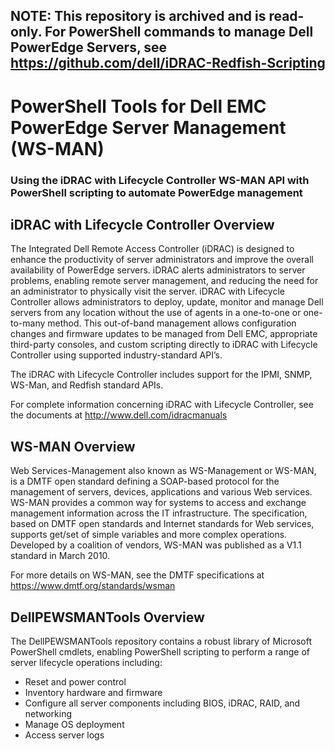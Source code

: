 ## NOTE: This repository is archived and is read-only. For PowerShell commands to manage Dell PowerEdge Servers, see https://github.com/dell/iDRAC-Redfish-Scripting

# PowerShell Tools for Dell EMC PowerEdge Server Management (WS-MAN) #
### Using the iDRAC with Lifecycle Controller WS-MAN API with PowerShell scripting to automate PowerEdge management ###

## iDRAC with Lifecycle Controller Overview ##
The Integrated Dell Remote Access Controller (iDRAC) is designed to enhance the productivity of server administrators and improve the overall availability of PowerEdge servers. iDRAC alerts administrators to server problems, enabling remote server management, and reducing the need for an administrator to physically visit the server. iDRAC with Lifecycle Controller allows administrators to deploy, update, monitor and manage Dell servers from any location without the use of agents in a one-to-one or one-to-many method. This out-of-band management allows configuration changes and firmware updates to be managed from Dell EMC, appropriate third-party consoles, and custom scripting directly to iDRAC with Lifecycle Controller using supported industry-standard API’s. 

The iDRAC with Lifecycle Controller includes support for the IPMI, SNMP, WS-Man, and Redfish standard APIs. 

For complete information concerning iDRAC with Lifecycle Controller, see the documents at http://www.dell.com/idracmanuals

## WS-MAN Overview ##
Web Services-Management also known as WS-Management or WS-MAN, is a DMTF open standard defining a SOAP-based protocol for the management of servers, devices, applications and various Web services. WS-MAN provides a common way for systems to access and exchange management information across the IT infrastructure. The specification, based on DMTF open standards and Internet standards for Web services, supports get/set of simple variables and more complex operations. Developed by a coalition of vendors, WS-MAN was published as a V1.1 standard in March 2010.

For more details on WS-MAN, see the DMTF specifications at https://www.dmtf.org/standards/wsman 

## DellPEWSMANTools Overview ##
The DellPEWSMANTools repository contains a robust library of Microsoft PowerShell cmdlets, enabling PowerShell scripting to perform a range of server lifecycle operations including:

-	Reset and power control
-	Inventory hardware and firmware
-	Configure all server components including BIOS, iDRAC, RAID, and networking
-	Manage OS deployment
-	Access server logs

